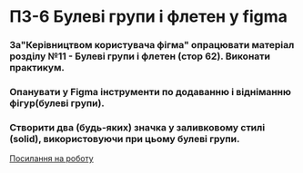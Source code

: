 # ПЗ-6 Булеві групи і флетен  у figma

### За"Керівництвом користувача фігма"   опрацювати матеріал розділу  №11 - Булеві групи і флетен (стор 62). Виконати практикум.
### Опанувати у Figma інструменти по додаванню і відніманню фігур(булеві групи).
### Створити два (будь-яких) значка у заливковому стилі (solid), використовуючи при цьому булеві групи.
[Посилання на роботу](https://www.figma.com/design/i2L5yLIFTCGrFuKEn77Vnn/01.04-%D0%9F%D0%97-6?t=Vdst4QIIZ92vNHE1-1)
